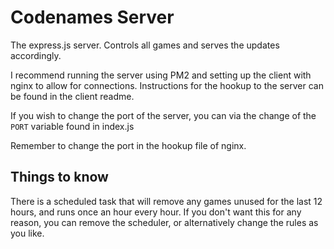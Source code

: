 # Codenames Server

The express.js server. Controls all games and serves the updates accordingly.

I recommend running the server using PM2 and setting up the client with nginx to allow for connections. Instructions for the hookup to the server can be found in the client readme.

If you wish to change the port of the server, you can via the change of the `PORT` variable found in index.js

Remember to change the port in the hookup file of nginx.


## Things to know
There is a scheduled task that will remove any games unused for the last 12 hours, and runs once an hour every hour. If you don't want this for any reason, you can remove the scheduler, or alternatively change the rules as you like.